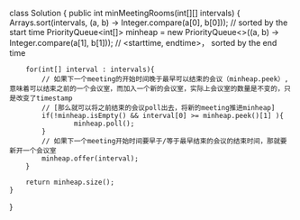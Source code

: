 class Solution {
    public int minMeetingRooms(int[][] intervals) {
        Arrays.sort(intervals, (a, b) -> Integer.compare(a[0], b[0]));  // sorted by the start time
        PriorityQueue<int[]> minheap = new PriorityQueue<>((a, b) -> Integer.compare(a[1], b[1]));   // <starttime, endtime>， sorted by the end time
        
        for(int[] interval : intervals){
            // 如果下一个meeting的开始时间晚于最早可以结束的会议（minheap.peek）, 意味着可以结束之前的一个会议室，而加入一个新的会议室，实际上会议室的数量是不变的，只是改变了timestamp
            // [那么就可以将之前结束的会议poll出去，将新的meeting推进minheap]
            if(!minheap.isEmpty() && interval[0] >= minheap.peek()[1] ){
                    minheap.poll();
            }
            // 如果下一个meeting开始时间要早于/等于最早结束的会议的结束时间，那就要新开一个会议室
            minheap.offer(interval);
        }
        
        return minheap.size();       
    }
}

